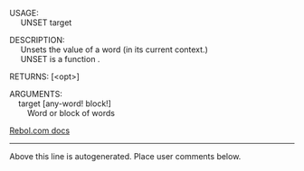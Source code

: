 USAGE:  
&nbsp;&nbsp;&nbsp;&nbsp;&nbsp;UNSET&nbsp;target&nbsp;  
  
DESCRIPTION:  
&nbsp;&nbsp;&nbsp;&nbsp;&nbsp;Unsets&nbsp;the&nbsp;value&nbsp;of&nbsp;a&nbsp;word&nbsp;(in&nbsp;its&nbsp;current&nbsp;context.)  
&nbsp;&nbsp;&nbsp;&nbsp;&nbsp;UNSET&nbsp;is&nbsp;a&nbsp;function&nbsp;.  
  
RETURNS:&nbsp;[&lt;opt&gt;]  
  
ARGUMENTS:  
&nbsp;&nbsp;&nbsp;&nbsp;target&nbsp;[any-word!&nbsp;block!]  
&nbsp;&nbsp;&nbsp;&nbsp;&nbsp;&nbsp;&nbsp;&nbsp;Word&nbsp;or&nbsp;block&nbsp;of&nbsp;words  

[Rebol.com docs](http://www.rebol.com/r3/docs/functions/unset.html)
___
Above this line is autogenerated. Place user comments below.